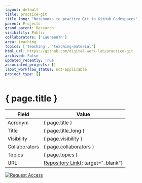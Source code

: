 ```yaml
---
layout: default
title: practice-git
title_long: "Notebooks to practice Git in GitHub Codespaces"
parent: Projects
grand_parent: Research
visibility: Public
collaborators: ['LaureenTh']
area: teaching
topics: ['teaching', 'teaching-material']
html_url: https://github.com/digital-work-lab/practice-git
archived: False
updated_recently: True
associated_projects: []
labot_workflow_status: not-applicable
project_type: []
---
```


# { page.title }

Field               | Value
------------------- | ----------------------------------
Acronym             | { page.title }
Title               | { page.title_long }
Visibility          | { page.visibility }
Collaborators       | { page.collaborators }
Topics              | { page.topics }
URL                 | [Repository Link](https://github.com/digital-work-lab/practice-git){: target="_blank"}

[![Request Access](https://img.shields.io/badge/Request-Access-blue?style=for-the-badge)](https://github.com/digital-work-lab/practice-git/issues/new?assignees=geritwagner&labels=access+request&template=request-repo-access.md&title=%5BAccess+Request%5D+Request+for+access+to+repository)

